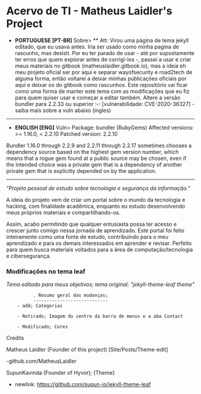 # Acervo de TI - Matheus Laidler's Project
 - **PORTUGUESE [PT-BR]**
Sobre>
** Att: Virou uma página de tema jekyll editado, que eu usava antes. Iria ser usado como minha pagina de rascunho, mas desisti. Por eu ter parado de usar - até por supostamente ter erros que quero explorar antes de corrigí-los -, passei a usar e criar meus materiais no gitbook (matheuslaidler.gitbook.io), mas a ideia eh meu projeto oficial ser por aqui e separar wayofsecurity e road2tech de alguma forma, então voltarei a deixar minhas publicações oficiais por aqui e deixar os do gitbook como rascunhos. Este repositório vai ficar como uma forma de manter este tema com as modificações que eu fiz para quem quiser usar e começar a editar também. Altere a versão bundler para 2.2.33 ou superior :-: [vulnerabilidade: CVE-2020-36327] - saiba mais sobre a vuln abaixo (ingles)
____________________________________________________________________________________
 - **ENGLISH [ENG]**
Vuln>
Package: bundler (RubyGems)
Affected versions: >= 1.16.0, < 2.2.10
Patched version: 2.2.10

Bundler 1.16.0 through 2.2.9 and 2.2.11 through 2.2.17 sometimes chooses a dependency source based on the highest gem version number, which means that a rogue gem found at a public source may be chosen, even if the intended choice was a private gem that is a dependency of another private gem that is explicitly depended on by the application.
____________________________________________________________________________________
<i>"Projeto pessoal de estudo sobre tecnologia e segurança da informação."</i>


A ideia do projeto vem de criar um portal sobre o mundo da tecnologia e hacking, com finalidade acadêmica, enquanto eu estudo desenvolvendo meus próprios materiais e compartilhando-os. 

Assim, acabo permitindo que qualquer entusiasta possa ter acesso e crescer junto comigo nessa jornada de aprendizado.
Este portal foi feito inteiramente como uma fonte de estudo, contribuíndo para o meu aprendizado e para os demais interessados em aprender e revisar.
Perfeito para quem busca materiais voltados para a área de computação/tecnologia e cibersegurança.

### Modificações no tema leaf
                          
*Tema editado para meus objetivos; tema original: "jekyll-theme-leaf theme"*
              
              . Resumo geral das mudanças;
              ----------------------------
        - add; Categorias
        
        - Retirado; Imagem do centro da barra de menus e a aba Contact
        
        - Modificado; Cores



Credits

Matheus Laidler (Founder of this project) [Site/Posts/Theme-edit]

   -github.com/MatheusLaidler
 
 
SupunKavinda (Founder of Hyvor); [Theme]
 - newlink: https://github.com/supun-io/jekyll-theme-leaf

